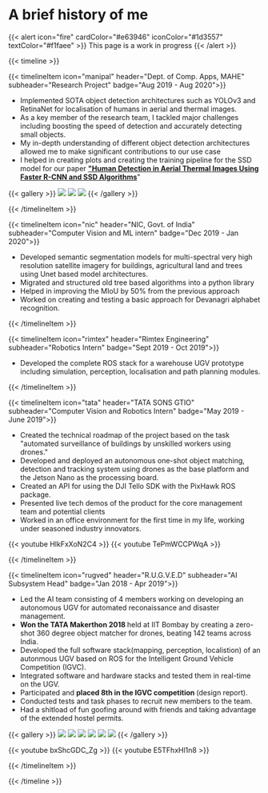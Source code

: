 # A brief history of me  

{{< alert icon="fire" cardColor="#e63946" iconColor="#1d3557" textColor="#f1faee" >}}
This page is a work in progress 
{{< /alert >}}

{{< timeline >}}


{{< timelineItem icon="manipal" header="Dept. of Comp. Apps, MAHE" subheader="Research Project" badge="Aug 2019 - Aug 2020">}}
<ul> 
  <li>Implemented SOTA object detection architectures such as YOLOv3 and RetinaNet for localisation of humans in aerial and thermal images.</li>
  <li>As a key member of the research team, I tackled major challenges including boosting the speed of detection and accurately detecting small objects.</li>
  <li>My in-depth understanding of different object detection architectures allowed me to make significant contributions to our use case</li>
  <li>I helped in creating plots and creating the training pipeline for the SSD model for our paper <a href="https://www.mdpi.com/2079-9292/11/7/1151"><b>"Human Detection in Aerial Thermal Images Using Faster R-CNN and SSD Algorithms</b></a>"</li>
</ul>

{{< gallery >}}
  <img src="imgs/6.png" class="grid-w33" />
  <img src="imgs/7.png" class="grid-w33" />
  <img src="imgs/8.png" class="grid-w33" />
{{< /gallery >}}

{{< /timelineItem >}}


{{< timelineItem icon="nic" header="NIC, Govt. of India" subheader="Computer Vision and ML intern" badge="Dec 2019 - Jan 2020">}}
<ul> 
  <li>Developed semantic segmentation models for multi-spectral very high resolution satellite imagery for buildings, agricultural land
and trees using Unet based model architectures.</li>
  <li>Migrated and structured old tree based algorithms into a python library</li>
  <li>Helped in improving the MIoU by 50% from the previous approach</li>
  <li>Worked on creating and testing a basic approach for Devanagri alphabet recognition.</li>
</ul>

{{< /timelineItem >}}

{{< timelineItem icon="rimtex" header="Rimtex Engineering" subheader="Robotics Intern" badge="Sept 2019 - Oct 2019">}}
<ul> 
  <li>Developed the complete ROS stack for a warehouse UGV prototype including simulation, perception, localisation and path planning modules.</li>
</ul>

{{< /timelineItem >}}


{{< timelineItem icon="tata" header="TATA SONS GTIO" subheader="Computer Vision and Robotics Intern" badge="May 2019 - June 2019">}}
<ul> 
  <li>Created the technical roadmap of the project based on the task "automated surveillance of buildings by unskilled workers using drones." 
  <li>Developed and deployed an autonomous one-shot object matching, detection and tracking system using drones as the base platform and the Jetson Nano as the processing board.</li>
  <li>Created an API for using the DJI Tello SDK with the PixHawk ROS package.
  <li>Presented live tech demos of the product for the core management team and potential clients</li> 
  <li>Worked in an office environment for the first time in my life, working under seasoned industry innovators.</li>
</ul>

{{< youtube HlkFxXoN2C4 >}}
{{< youtube TePmWCCPWqA >}}

{{< /timelineItem >}}



{{< timelineItem icon="rugved" header="R.U.G.V.E.D" subheader="AI Subsystem Head" badge="Jan 2018 - Apr 2019">}}
<ul> 
  <li> Led the AI team consisting of 4 members working on developing an autonomous UGV for automated reconaissance and disaster management. 
  <li> <b>Won the TATA Makerthon 2018 </b> held at IIT Bombay by creating a zero-shot 360 degree object matcher for drones, beating 142 teams across India. 
  <li> Developed the full software stack(mapping, perception, localistion) of an autonmous UGV based on ROS for the Intelligent Ground Vehicle Competition (IGVC).
  <li> Integrated software and hardware stacks and tested them in real-time on the UGV. </li>
  <li> Participated and <b>placed 8th in the IGVC competition </b>(design report).
  <li> Conducted tests and task phases to recruit new members to the team.
  <li> Had a shitload of fun goofing around with friends and taking advantage of the extended hostel permits. 
</ul>

{{< gallery >}}
  <img src="imgs/0.jpg" class="grid-w33" />
  <img src="imgs/1.jpg" class="grid-w33" />
  <img src="imgs/2.jpg" class="grid-w33" />
  <img src="imgs/3.jpg" class="grid-w33" />
  <img src="imgs/4.jpg" class="grid-w33" />
  <img src="imgs/5.jpg" class="grid-w33" />
{{< /gallery >}}

{{< youtube bxShcGDC_Zg >}}
{{< youtube E5TFhxHl1n8 >}}


{{< /timelineItem >}}


{{< /timeline >}}
